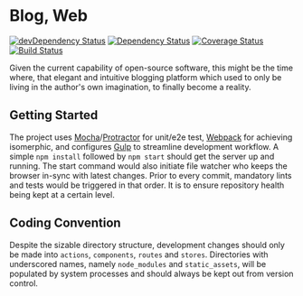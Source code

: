 # Blog, Web

[![devDependency Status](https://david-dm.org/lihengl/blog-web/dev-status.svg)](https://david-dm.org/lihengl/blog-web#info=devDependencies)
[![Dependency Status](https://david-dm.org/lihengl/blog-web.svg)](https://david-dm.org/lihengl/blog-web)
[![Coverage Status](https://coveralls.io/repos/lihengl/blog-web/badge.svg?branch=release)](https://coveralls.io/r/lihengl/blog-web?branch=release)
[![Build Status](https://travis-ci.org/lihengl/blog-web.svg?branch=release)](https://travis-ci.org/lihengl/blog-web)

Given the current capability of open-source software, this might be the time where, that elegant and intuitive blogging platform which used to only be living in the author's own imagination, to finally become a reality.

## Getting Started

The project uses [Mocha](http://mochajs.org)/[Protractor](http://www.protractortest.org) for unit/e2e test, [Webpack](http://webpack.github.io/) for achieving isomerphic, and configures [Gulp](http://gulpjs.com/) to streamline development workflow. A simple `npm install` followed by `npm start` should get the server up and running. The start command would also initiate file watcher who keeps the browser in-sync with latest changes. Prior to every commit, mandatory lints and tests would be triggered in that order. It is to ensure repository health being kept at a certain level.

## Coding Convention

Despite the sizable directory structure, development changes should only be made into `actions`, `components`, `routes` and `stores`. Directories with underscored names, namely `node_modules` and `static_assets`, will be populated by system processes and should always be kept out from version control.
